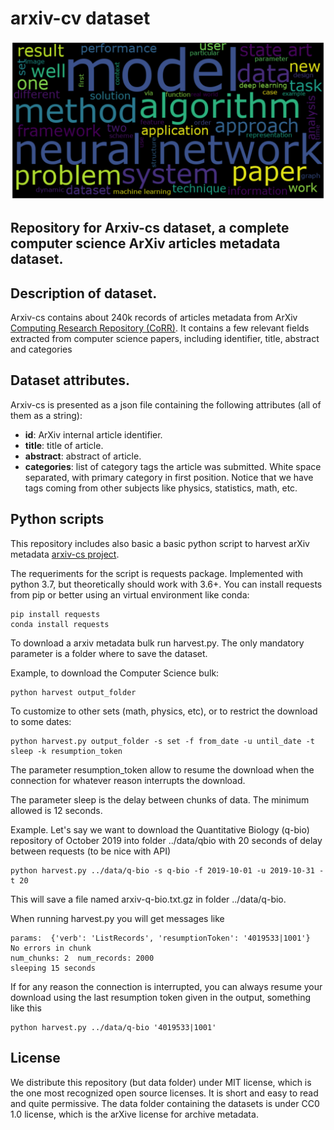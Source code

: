 # arxiv-cv dataset

![alt text](images/dataset_image.png)


## Repository for Arxiv-cs dataset, a complete computer science ArXiv articles metadata dataset.

## Description of dataset.

Arxiv-cs contains about 240k records of articles metadata from ArXiv [Computing Research Repository (CoRR)](https://arxiv.org/corr). It contains a few relevant fields extracted from computer science papers, including identifier, title, abstract and categories

## Dataset attributes.

Arxiv-cs is presented as a json file containing the following attributes (all of them as a string):

* **id**: ArXiv internal article identifier.
* **title**: title of article.
* **abstract**: abstract of article.
* **categories**: list of category tags the article was submitted. White space separated, with primary category in first position. Notice that we have tags coming from other subjects like physics, statistics, math, etc.

## Python scripts

This repository includes also basic a basic python script to harvest arXiv metadata [arxiv-cs project](archiv_cs/).

The requeriments for the script is requests package. Implemented with python 3.7, but theoretically should work with 3.6+. You can install requests from pip or better using an virtual environment like conda:

    pip install requests
    conda install requests

To download a arxiv metadata bulk run harvest.py. The only mandatory parameter is a folder where to save the dataset.

Example, to download the Computer Science bulk:

    python harvest output_folder

To customize to other sets (math, physics, etc), or to restrict the download to some dates:

    python harvest.py output_folder -s set -f from_date -u until_date -t sleep -k resumption_token
    
The parameter resumption_token allow to resume the download when the connection for whatever reason interrupts the download.

The parameter sleep is the delay between chunks of data. The minimum allowed is 12 seconds.

Example. Let's say we want to download the Quantitative Biology (q-bio) repository of October 2019 into folder ../data/qbio with 20 seconds of delay between requests (to be nice with API)

    python harvest.py ../data/q-bio -s q-bio -f 2019-10-01 -u 2019-10-31 -t 20  

This will save a file named arxiv-q-bio.txt.gz in folder ../data/q-bio. 

When running harvest.py you will get messages like

    params:  {'verb': 'ListRecords', 'resumptionToken': '4019533|1001'}
    No errors in chunk
    num_chunks: 2  num_records: 2000
    sleeping 15 seconds

If for any reason the connection is interrupted, you can always resume your download using the last resumption token given in the output, something like this

    python harvest.py ../data/q-bio '4019533|1001'

## License

We distribute this repository (but data folder) under MIT license, which is the one most recognized open source licenses. It is short and easy to read and quite permissive. 
The data folder containing the datasets is under CC0 1.0 license, which is the arXive license for archive metadata.